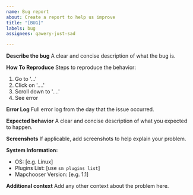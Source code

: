 ```yaml
---
name: Bug report
about: Create a report to help us improve
title: "[BUG]"
labels: bug
assignees: qawery-just-sad

---
```


**Describe the bug**
A clear and concise description of what the bug is.

**How To Reproduce**
Steps to reproduce the behavior:
1. Go to '...'
2. Click on '....'
3. Scroll down to '....'
4. See error

**Error Log**
Full error log from the day that the issue occurred.

**Expected behavior**
A clear and concise description of what you expected to happen.

**Screenshots**
If applicable, add screenshots to help explain your problem.

**System Information:**
 - OS: [e.g. Linux]
 - Plugins List: [use `sm plugins list`]
 - Mapchooser Version: [e.g. 1.1]

**Additional context**
Add any other context about the problem here.
